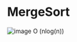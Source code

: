 # MergeSort
![image](https://user-images.githubusercontent.com/112490890/187450697-f37ac269-3b31-41a2-973e-c1fdece2e91c.png)
O (nlog(n))
